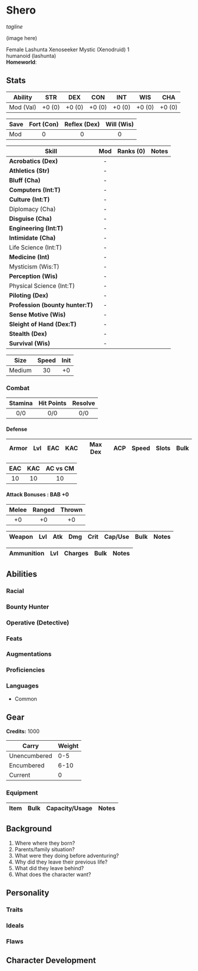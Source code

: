 # Shero

*tagline*

(image here)

Female Lashunta Xenoseeker Mystic (Xenodruid) 1  
humanoid (lashunta)  
**Homeworld**:

## Stats

|**Ability**|**STR**|**DEX**|**CON**|**INT**|**WIS**|**CHA**|
| ---- | ---- | ---- | ---- | ---- | ---- | ---- |
|Mod (Val)| +0 (0) | +0 (0) | +0 (0) | +0 (0) | +0 (0) | +0 (0) |

| Save | Fort (Con) | Reflex (Dex) | Will (Wis) |
| ---- | :--------: | :----------: | :--------: |
| Mod | 0 | 0 | 0 |

| Skill | Mod | Ranks (0) | Notes
| ---- | :--: | :---: | ----- |
| **Acrobatics (Dex)** | - |||
| **Athletics (Str)** | - |||
| **Bluff (Cha)** | - |||
| **Computers (Int:T)** | - |||
| **Culture (Int:T)** | - ||||
| Diplomacy (Cha) | - |||
| **Disguise (Cha)** | - |||
| **Engineering (Int:T)** | - |||
| **Intimidate (Cha)** | - |||
| Life Science (Int:T) | - |||
| **Medicine (Int)**| - |||
| Mysticism (Wis:T) | - |||
| **Perception (Wis)** | - |||
| Physical Science (Int:T) | - |||
| **Piloting (Dex)** | - |||
| **Profession (bounty hunter:T)** | - |||
| **Sense Motive (Wis)** | - |||
| **Sleight of Hand (Dex:T)** | - |||
| **Stealth (Dex)** |  - |||
| **Survival (Wis)** | - |||

| Size | Speed | Init |
| :--: | :---: | :--: |
| Medium | 30 | +0 |

### Combat

| Stamina | Hit Points | Resolve |
| :-----: | :--------: | :-----: |
| 0/0 | 0/0 | 0/0 |

#### Defense

| Armor | Lvl | EAC | KAC | Max Dex | ACP | Speed | Slots | Bulk |
| ----- | :-: | :-: | :-: | :-----: | :---: | :---: | :---: | :--: |

| EAC | KAC | AC vs CM |
| :-: | :-: | :------: |
| 10 | 10 | 10 |

#### Attack Bonuses : BAB +0

| Melee | Ranged | Thrown |
| :---: | :----: | :----: |
| +0 | +0 | +0 |

| Weapon | Lvl | Atk | Dmg | Crit | Cap/Use | Bulk | Notes |
| ------ | :-: | :-: | :-: | :--: | :-----: | :--: | ----- |


| Ammunition | Lvl | Charges | Bulk | Notes |
| ---------- | :-: | :-----: | :--: | ----- |

## Abilities

### Racial


### Bounty Hunter


### Operative (Detective)


### Feats


### Augmentations


### Proficiencies


### Languages

- Common

## Gear

**Credits:** 1000

| Carry | Weight |
| ----- | ------ |
| Unencumbered | 0-5 |
| Encumbered | 6-10 |
| Current | 0 |

### Equipment

| Item | Bulk | Capacity/Usage | Notes |
| ---- | :--: | :------------: | ----- |

## Background

1.  Where where they born?
2.	Parents/family situation?
3.	What were they doing before adventuring?
4.	Why did they leave their previous life?
5.	What did they leave behind?
6.	What does the character want?

## Personality
### Traits


### Ideals


### Flaws


## Character Development
